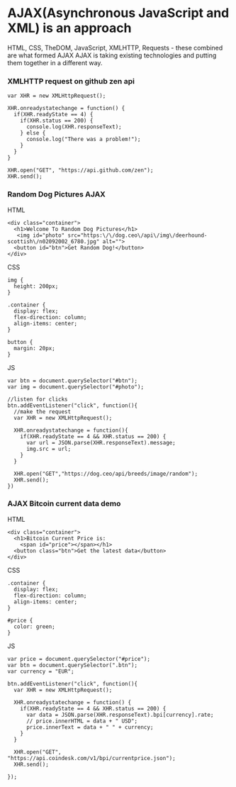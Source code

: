 # AJAX(Asynchronous JavaScript and XML) is an approach

HTML, CSS, TheDOM, JavaScript, XMLHTTP, Requests - these combined are what formed AJAX
AJAX is taking existing technologies and putting them together in a different way.

### XMLHTTP request on github zen api
```
var XHR = new XMLHttpRequest();

XHR.onreadystatechange = function() {
  if(XHR.readyState == 4) {
    if(XHR.status == 200) {
      console.log(XHR.responseText);
    } else {
      console.log("There was a problem!");
    }
  }
}

XHR.open("GET", "https://api.github.com/zen");
XHR.send();
```

### Random Dog Pictures AJAX
HTML
```
<div class="container">
  <h1>Welcome To Random Dog Pictures</h1>
   <img id="photo" src="https:\/\/dog.ceo\/api\/img\/deerhound-scottish\/n02092002_6780.jpg" alt="">
  <button id="btn">Get Random Dog!</button>
</div>
```
CSS
```
img {
  height: 200px;
}

.container {
  display: flex;
  flex-direction: column;
  align-items: center;
}

button {
  margin: 20px;
}
```
JS
```
var btn = document.querySelector("#btn");
var img = document.querySelector("#photo");

//listen for clicks
btn.addEventListener("click", function(){
  //make the request
  var XHR = new XMLHttpRequest();
  
  XHR.onreadystatechange = function(){
    if(XHR.readyState == 4 && XHR.status == 200) {
      var url = JSON.parse(XHR.responseText).message;
      img.src = url;
    }
  }
  
  XHR.open("GET","https://dog.ceo/api/breeds/image/random");
  XHR.send();
})
```

### AJAX Bitcoin current data demo
HTML
```
<div class="container">
  <h1>Bitcoin Current Price is: 
    <span id="price"></span></h1>
  <button class="btn">Get the latest data</button>
</div>
```
CSS
```
.container {
  display: flex;
  flex-direction: column;
  align-items: center;
}

#price {
  color: green;
}
```
JS
```
var price = document.querySelector("#price");
var btn = document.querySelector(".btn");
var currency = "EUR";

btn.addEventListener("click", function(){
  var XHR = new XMLHttpRequest();
  
  XHR.onreadystatechange = function() {
    if(XHR.readyState == 4 && XHR.status == 200) {
      var data = JSON.parse(XHR.responseText).bpi[currency].rate;
      // price.innerHTML = data + " USD";
      price.innerText = data + " " + currency;
    }
  }
  
  XHR.open("GET", "https://api.coindesk.com/v1/bpi/currentprice.json");
  XHR.send();
  
});
```
